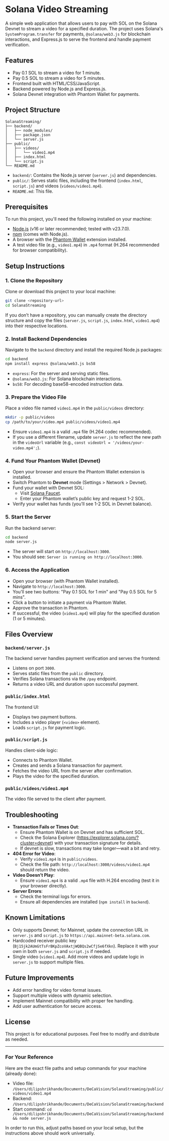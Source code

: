 
# Solana Video Streaming

A simple web application that allows users to pay with SOL on the Solana Devnet to stream a video for a specified duration. The project uses Solana's `SystemProgram.transfer` for payments, `@solana/web3.js` for blockchain interactions, and Express.js to serve the frontend and handle payment verification.

## Features
- Pay 0.1 SOL to stream a video for 1 minute.
- Pay 0.5 SOL to stream a video for 5 minutes.
- Frontend built with HTML/CSS/JavaScript.
- Backend powered by Node.js and Express.js.
- Solana Devnet integration with Phantom Wallet for payments.

## Project Structure
```
SolanaStreaming/
├── backend/
│   ├── node_modules/
│   ├── package.json
│   └── server.js
├── public/
│   ├── videos/
│   │   └── video1.mp4
│   ├── index.html
│   └── script.js
└── README.md
```

- `backend/`: Contains the Node.js server (`server.js`) and dependencies.
- `public/`: Serves static files, including the frontend (`index.html`, `script.js`) and videos (`videos/video1.mp4`).
- `README.md`: This file.

## Prerequisites
To run this project, you'll need the following installed on your machine:
- [Node.js](https://nodejs.org/) (v16 or later recommended; tested with v23.7.0).
- [npm](https://www.npmjs.com/) (comes with Node.js).
- A browser with the [Phantom Wallet](https://phantom.app/) extension installed.
- A test video file (e.g., `video1.mp4`) in `.mp4` format (H.264 recommended for browser compatibility).

## Setup Instructions

### 1. Clone the Repository
Clone or download this project to your local machine:
```bash
git clone <repository-url>
cd SolanaStreaming
```
If you don’t have a repository, you can manually create the directory structure and copy the files (`server.js`, `script.js`, `index.html`, `video1.mp4`) into their respective locations.

### 2. Install Backend Dependencies
Navigate to the `backend` directory and install the required Node.js packages:
```bash
cd backend
npm install express @solana/web3.js bs58
```
- `express`: For the server and serving static files.
- `@solana/web3.js`: For Solana blockchain interactions.
- `bs58`: For decoding base58-encoded instruction data.

### 3. Prepare the Video File
Place a video file named `video1.mp4` in the `public/videos` directory:
```bash
mkdir -p public/videos
cp /path/to/your/video.mp4 public/videos/video1.mp4
```
- Ensure `video1.mp4` is a valid `.mp4` file (H.264 codec recommended).
- If you use a different filename, update `server.js` to reflect the new path in the `videoUrl` variable (e.g., `const videoUrl = '/videos/your-video.mp4';`).

### 4. Fund Your Phantom Wallet (Devnet)
- Open your browser and ensure the Phantom Wallet extension is installed.
- Switch Phantom to **Devnet** mode (Settings > Network > Devnet).
- Fund your wallet with Devnet SOL:
  - Visit [Solana Faucet](https://faucet.solana.com/).
  - Enter your Phantom wallet’s public key and request 1-2 SOL.
- Verify your wallet has funds (you’ll see 1-2 SOL in Devnet balance).

### 5. Start the Server
Run the backend server:
```bash
cd backend
node server.js
```
- The server will start on `http://localhost:3000`.
- You should see: `Server is running on http://localhost:3000`.

### 6. Access the Application
- Open your browser (with Phantom Wallet installed).
- Navigate to `http://localhost:3000`.
- You’ll see two buttons: "Pay 0.1 SOL for 1 min" and "Pay 0.5 SOL for 5 mins".
- Click a button to initiate a payment via Phantom Wallet.
- Approve the transaction in Phantom.
- If successful, the video (`video1.mp4`) will play for the specified duration (1 or 5 minutes).

## Files Overview

### `backend/server.js`
The backend server handles payment verification and serves the frontend:
- Listens on port `3000`.
- Serves static files from the `public` directory.
- Verifies Solana transactions via the `/pay` endpoint.
- Returns a video URL and duration upon successful payment.

### `public/index.html`
The frontend UI:
- Displays two payment buttons.
- Includes a video player (`<video>` element).
- Loads `script.js` for payment logic.

### `public/script.js`
Handles client-side logic:
- Connects to Phantom Wallet.
- Creates and sends a Solana transaction for payment.
- Fetches the video URL from the server after confirmation.
- Plays the video for the specified duration.

### `public/videos/video1.mp4`
The video file served to the client after payment.

## Troubleshooting
- **Transaction Fails or Times Out**:
  - Ensure Phantom Wallet is on Devnet and has sufficient SOL.
  - Check the Solana Explorer (https://explorer.solana.com/?cluster=devnet) with your transaction signature for details.
  - If devnet is slow, transactions may take longer—wait a bit and retry.
- **404 Error for Video**:
  - Verify `video1.mp4` is in `public/videos`.
  - Check the file path: `http://localhost:3000/videos/video1.mp4` should return the video.
- **Video Doesn’t Play**:
  - Ensure `video1.mp4` is a valid `.mp4` file with H.264 encoding (test it in your browser directly).
- **Server Errors**:
  - Check the terminal logs for errors.
  - Ensure all dependencies are installed (`npm install` in `backend`).

## Known Limitations
- Only supports Devnet; for Mainnet, update the connection URL in `server.js` and `script.js` to `https://api.mainnet-beta.solana.com`.
- Hardcoded receiver public key (`Bj15jk2AUmGtTsFrBKpZcoVAxtjWQBQs2wCfjSe6fXkn`). Replace it with your own in both `server.js` and `script.js` if needed.
- Single video (`video1.mp4`). Add more videos and update logic in `server.js` to support multiple files.

## Future Improvements
- Add error handling for video format issues.
- Support multiple videos with dynamic selection.
- Implement Mainnet compatibility with proper fee handling.
- Add user authentication for secure access.

## License
This project is for educational purposes. Feel free to modify and distribute as needed.

---

### For Your Reference
Here are the exact file paths and setup commands for your machine (already done):
- Video file: `/Users/dilipshrikhande/Documents/DeCaVision/SolanaStreaming/public/videos/video1.mp4`
- Backend: `/Users/dilipshrikhande/Documents/DeCaVision/SolanaStreaming/backend`
- Start command: `cd /Users/dilipshrikhande/Documents/DeCaVision/SolanaStreaming/backend && node server.js`

 In order to run this, adjust paths based on your local setup, but the instructions above should work universally. 